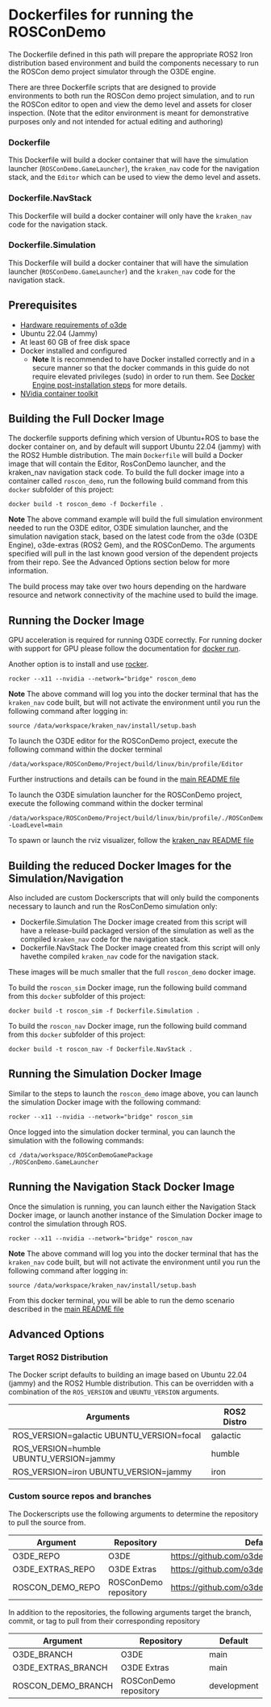 # Dockerfiles for running the ROSConDemo

The Dockerfile defined in this path will prepare the appropriate ROS2 Iron distribution based environment and build the components necessary to run the ROSCon demo project simulator through the O3DE engine.

There are three Dockerfile scripts that are designed to provide environments to both run the ROSCon demo project simulation, and to run the ROSCon editor to open and view the demo level and assets for closer inspection. (Note that the editor environment is meant for demonstrative purposes only and not intended for actual editing and authoring)

### Dockerfile
This Dockerfile will build a docker container that will have the simulation launcher (`ROSConDemo.GameLauncher`), the `kraken_nav` code for the navigation stack, and the `Editor` which can be used to view the demo level and assets.

### Dockerfile.NavStack
This Dockerfile will build a docker container will only have the `kraken_nav` code for the navigation stack.

### Dockerfile.Simulation
This Dockerfile will build a docker container that will have the simulation launcher (`ROSConDemo.GameLauncher`) and the `kraken_nav` code for the navigation stack.


## Prerequisites

* [Hardware requirements of o3de](https://www.o3de.org/docs/welcome-guide/requirements/)
* Ubuntu 22.04 (Jammy)
* At least 60 GB of free disk space
* Docker installed and configured
  * **Note** It is recommended to have Docker installed correctly and in a secure manner so that the docker commands in this guide do not require elevated privileges (sudo) in order to run them. See [Docker Engine post-installation steps](https://docs.docker.com/engine/install/linux-postinstall/) for more details.
* [NVidia container toolkit](https://docs.nvidia.com/datacenter/cloud-native/container-toolkit/install-guide.html#docker)


## Building the Full Docker Image

The dockerfile supports defining which version of Ubuntu+ROS to base the docker container on, and by default will support Ubuntu 22.04 (jammy) with the ROS2 Humble distribution. The main `Dockerfile` will build a Docker image that will contain the Editor, RosConDemo launcher, and the kraken_nav navigation stack code. To build the full docker image into a container called `roscon_demo`, run the following build command from this `docker` subfolder of this project:

```
docker build -t roscon_demo -f Dockerfile .
```

**Note** 
The above command example will build the full simulation environment needed to run the O3DE editor, O3DE simulation launcher, and the simulation navigation stack, based on the latest code from the o3de (O3DE Engine), o3de-extras (ROS2 Gem), and the ROSConDemo. The arguments specified will pull in the last known good version of the dependent projects from their repo. See the Advanced Options section below for more information.

The build process may take over two hours depending on the hardware resource and network connectivity of the machine used to build the image.


## Running the Docker Image

GPU acceleration is required for running O3DE correctly. For running docker with support for GPU please follow the documentation for [docker run](https://docs.docker.com/engine/reference/commandline/run/).

Another option is to install and use [rocker](https://github.com/osrf/rocker).

```
rocker --x11 --nvidia --network="bridge" roscon_demo
```

**Note**
The above command will log you into the docker terminal that has the `kraken_nav` code built, but will not activate the environment until you run the following command after logging in:
```
source /data/workspace/kraken_nav/install/setup.bash
```

To launch the O3DE editor for the ROSConDemo project, execute the following command within the docker terminal

```
/data/workspace/ROSConDemo/Project/build/linux/bin/profile/Editor
```

Further instructions and details can be found in the [main README file](https://github.com/o3de/ROSConDemo/blob/development/README.md#running-the-demo-scenario)

To launch the O3DE simulation launcher for the ROSConDemo project, execute the following command within the docker terminal

```
/data/workspace/ROSConDemo/Project/build/linux/bin/profile/./ROSConDemo.GameLauncher -LoadLevel=main
```

To spawn or launch the rviz visualizer, follow the [kraken_nav README file](https://github.com/o3de/ROSConDemo/blob/development/kraken_nav/README.md#running-simulation)


## Building the reduced Docker Images for the Simulation/Navigation
Also included are custom Dockerscripts that will only build the components necessary to launch and run the RosConDemo simulation only:

* Dockerfile.Simulation
  The Docker image created from this script will have a release-build packaged version of the simulation as well as the compiled `kraken_nav` code for the navigation stack.
* Dockerfile.NavStack
  The Docker image created from this script will only havethe compiled `kraken_nav` code for the navigation stack.

These images will be much smaller that the full `roscon_demo` docker image. 

To build the `roscon_sim` Docker image, run the following build command from this `docker` subfolder of this project:

```
docker build -t roscon_sim -f Dockerfile.Simulation .
```

To build the `roscon_nav` Docker image, run the following build command from this `docker` subfolder of this project:

```
docker build -t roscon_nav -f Dockerfile.NavStack .
```

## Running the Simulation Docker Image

Similar to the steps to launch the `roscon_demo` image above, you can launch the simulation Docker image with the following command:

```
rocker --x11 --nvidia --network="bridge" roscon_sim
```

Once logged into the simulation docker terminal, you can launch the simulation with the following commands:

```
cd /data/workspace/ROSConDemoGamePackage
./ROSConDemo.GameLauncher
```

## Running the Navigation Stack Docker Image

Once the simulation is running, you can launch either the Navigation Stack Docker image, or launch another instance of the Simulation Docker image to control the simulation through ROS.

```
rocker --x11 --nvidia --network="bridge" roscon_nav
```

**Note**
The above command will log you into the docker terminal that has the `kraken_nav` code built, but will not activate the environment until you run the following command after logging in:
```
source /data/workspace/kraken_nav/install/setup.bash
```

From this docker terminal, you will be able to run the demo scenario described in the [main README file](https://github.com/o3de/ROSConDemo/blob/development/README.md#running-the-demo-scenario)


## Advanced Options

### Target ROS2 Distribution
The Docker script defaults to building an image based on Ubuntu 22.04 (jammy) and the ROS2 Humble distribution. This can be overridden with a combination of the `ROS_VERSION` and `UBUNTU_VERSION` arguments.

| Arguments                                 | ROS2 Distro   |
|-------------------------------------------|---------------|
| ROS_VERSION=galactic UBUNTU_VERSION=focal | galactic      |
| ROS_VERSION=humble   UBUNTU_VERSION=jammy | humble        |
| ROS_VERSION=iron     UBUNTU_VERSION=jammy | iron          |

### Custom source repos and branches

The Dockerscripts use the following arguments to determine the repository to pull the source from. 

| Argument              | Repository                       | Default                                            |
|-----------------------|----------------------------------|----------------------------------------------------|
| O3DE_REPO             | O3DE                             | https://github.com/o3de/o3de.git                   |
| O3DE_EXTRAS_REPO      | O3DE Extras                      | https://github.com/o3de/o3de-extras.git            |
| ROSCON_DEMO_REPO      | ROSConDemo repository            | https://github.com/o3de/RobotVacuumSample          |


In addition to the repositories, the following arguments target the branch, commit, or tag to pull from their corresponding repository

| Argument                | Repository                       | Default                |
|-------------------------|----------------------------------|------------------------|
| O3DE_BRANCH             | O3DE                             | main                   |
| O3DE_EXTRAS_BRANCH      | O3DE Extras                      | main                   |
| ROSCON_DEMO_BRANCH      | ROSConDemo repository            | development            |
